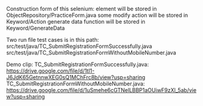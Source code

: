 Construction form of this selenium: 
element will be stored in ObjectRepository/PracticeForm.java
some modify action will be stored in Keyword/Action
generate data function will be stored in Keyword/GenerateData

Two run file test cases is in this path: 
src/test/java/TC_SubmitRegistrationFormSuccessfully.java
src/test/java/TC_SubmitRegistrationFormWithoutMobileNumber.java

Demo clip: 
TC_SubmitRegistrationFormSuccessfully.java: https://drive.google.com/file/d/1tl1-J6JdK65GetnnwXEG0sQ1MChFrc8b/view?usp=sharing
TC_SubmitRegistrationFormWithoutMobileNumber.java: https://drive.google.com/file/d/1uSmehe6cGTNelLBBP1aOUiwF9zXl_5ab/view?usp=sharing
